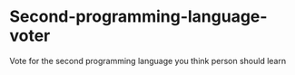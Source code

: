# Second-programming-language-voter
Vote for the second programming language you think person should learn
